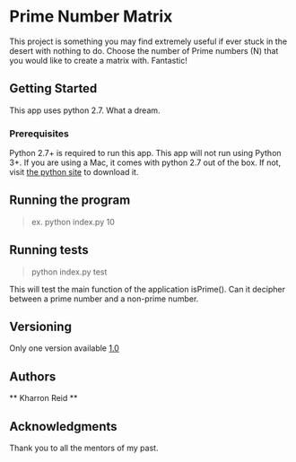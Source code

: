 
# Prime Number Matrix
This project is something you may find extremely useful if ever stuck in the desert with nothing to do.  Choose the number of Prime numbers (N) that you would like to create a matrix with.  Fantastic!

## Getting Started
This app uses python 2.7.  What a dream.

### Prerequisites 
Python 2.7+ is required to run this app.  This app will not run using Python 3+.  If you are using  a Mac, it comes with python 2.7 out of the box.  If not, visit [the python site](https://www.python.org/downloads/release/python-2716/) to download it.

## Running the program
>ex. python index.py 10

## Running tests
> python index.py test

This will test the main function of the application isPrime().  Can it decipher between a prime number and a non-prime number.

## Versioning
Only one version available [1.0](https://senorcoders.com)

## Authors
** Kharron Reid **

## Acknowledgments
Thank you to all the mentors of my past.
